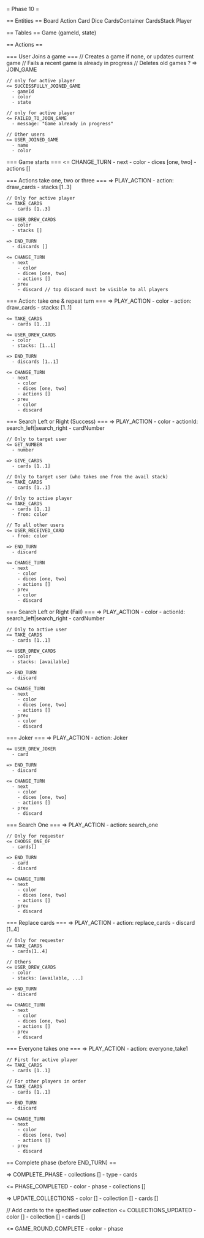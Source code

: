 = Phase 10 =

== Entities ==
  Board
  Action
  Card
  Dice
  CardsContainer
  CardsStack
  Player

== Tables ==
  Game (gameId, state)

== Actions ==

  === User Joins a game ===
    // Creates a game if none, or updates current game
    //  Fails a recent game is already in progress
    //  Deletes old games ?
    => JOIN_GAME

    // only for active player
    <= SUCCESSFULLY_JOINED_GAME
      - gameId
      - color
      - state

    // only for active player
    <= FAILED_TO_JOIN_GAME
      - message: "Game already in progress"

    // Other users
    <= USER_JOINED_GAME
      - name
      - color

  === Game starts ===
    <= CHANGE_TURN
      - next
        - color
        - dices [one, two]
        - actions []

  === Actions take one, two or three ===
    => PLAY_ACTION
      - action: draw_cards
      - stacks [1..3]

    // Only for active player
    <= TAKE_CARDS
      - cards [1..3]

    <= USER_DREW_CARDS
      - color
      - stacks []

    => END_TURN
      - discards []

    <= CHANGE_TURN
      - next
        - color
        - dices [one, two]
        - actions []
      - prev
        - discard // top discard must be visible to all players

  === Action: take one & repeat turn ===
    => PLAY_ACTION
      - color
      - action: draw_cards
      - stacks: [1..1]

    <= TAKE_CARDS
      - cards [1..1]

    <= USER_DREW_CARDS
      - color
      - stacks: [1..1]

    => END_TURN
      - discards [1..1]

    <= CHANGE_TURN
      - next
        - color
        - dices [one, two]
        - actions []
      - prev
        - color
        - discard

  === Search Left or Right (Success) ===
    => PLAY_ACTION
      - color
      - actionId: search_left|search_right
      - cardNumber

    // Only to target user
    <= GET_NUMBER
      - number

    => GIVE_CARDS
      - cards [1..1]

    // Only to target user (who takes one from the avail stack)
    <= TAKE_CARDS
      - cards [1..1]

    // Only to active player
    <= TAKE_CARDS 
      - cards [1..1]
      - from: color

    // To all other users
    <= USER_RECEIVED_CARD
      - from: color

    => END_TURN
      - discard

    <= CHANGE_TURN
      - next
        - color
        - dices [one, two]
        - actions []
      - prev
        - color
        - discard

  === Search Left or Right (Fail) ===
    => PLAY_ACTION
      - color
      - actionId: search_left|search_right
      - cardNumber

    // Only to active user
    <= TAKE_CARDS
      - cards [1..1]

    <= USER_DREW_CARDS
      - color
      - stacks: [available]

    => END_TURN
      - discard

    <= CHANGE_TURN
      - next
        - color
        - dices [one, two]
        - actions []
      - prev
        - color
        - discard

  === Joker ===
    => PLAY_ACTION
      - action: Joker

    <= USER_DREW_JOKER
      - card

    => END_TURN
      - discard

    <= CHANGE_TURN
      - next
        - color
        - dices [one, two]
        - actions []
      - prev
        - discard

  === Search One  ===
    => PLAY_ACTION
      - action: search_one

    // Only for requester
    <= CHOOSE_ONE_OF
      - cards[]

    => END_TURN
      - card
      - discard

    <= CHANGE_TURN
      - next
        - color
        - dices [one, two]
        - actions []
      - prev
        - discard

  === Replace cards ===
    => PLAY_ACTION
      - action: replace_cards
      - discard [1..4]

    // Only for requester
    <= TAKE_CARDS
      - cards[1..4]

    // Others
    <= USER_DREW_CARDS
      - color
      - stacks: [available, ...]

    => END_TURN
      - discard

    <= CHANGE_TURN
      - next
        - color
        - dices [one, two]
        - actions []
      - prev
        - discard

  === Everyone takes one ===
    => PLAY_ACTION
      - action: everyone_take1

    // First for active player
    <= TAKE_CARDS
      - cards [1..1]

    // For other players in order
    <= TAKE_CARDS
      - cards [1..1]

    => END_TURN
      - discard

    <= CHANGE_TURN
      - next
        - color
        - dices [one, two]
        - actions []
      - prev
        - discard

== Complete phase (before END_TURN) ==

  => COMPLETE_PHASE
    - collections []
      - type
      - cards

  <= PHASE_COMPLETED
    - color
    - phase
    - collections []

  => UPDATE_COLLECTIONS
    - color []
      - collection []
        - cards []

  // Add cards to the specified user collection
  <= COLLECTIONS_UPDATED
    - color []
      - collection []
        - cards []

  <= GAME_ROUND_COMPLETE
    - color
    - phase

